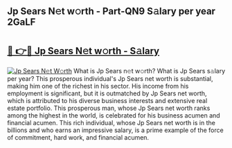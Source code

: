 ## Jp Sears N𝚎t w𝚘rth - Part-QN9 S𝚊lary per year 2GaLF

# <h2><a href="http://gc04by.nevu.top/?p=Jp+Sears">🔗 👉🔴 Jp Sears N𝚎t w𝚘rth - S𝚊lary</a></h2>

[![Jp Sears N𝚎t W𝚘rth](https://i.imgur.com/Oavwk0R.jpeg)](http://gc04by.nevu.top/?p=Jp+Sears)
What is Jp Sears n𝚎t w𝚘rth? What is Jp Sears s𝚊lary per year?
This prosperous individual's Jp Sears net worth is substantial, making him one of the richest in his sector. His income from his employment is significant, but it is outmatched by Jp Sears net worth, which is attributed to his diverse business interests and extensive real estate portfolio. This prosperous man, whose Jp Sears net worth ranks among the highest in the world, is celebrated for his business acumen and financial acumen. This rich individual, whose Jp Sears net worth is in the billions and who earns an impressive salary, is a prime example of the force of commitment, hard work, and financial acumen.
